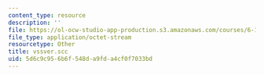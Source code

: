 ```yaml
---
content_type: resource
description: ''
file: https://ol-ocw-studio-app-production.s3.amazonaws.com/courses/6-170-laboratory-in-software-engineering-fall-2005/5d6c9c956b6f548da9fda4cf0f7033bd_vssver.scc
file_type: application/octet-stream
resourcetype: Other
title: vssver.scc
uid: 5d6c9c95-6b6f-548d-a9fd-a4cf0f7033bd
---
```

